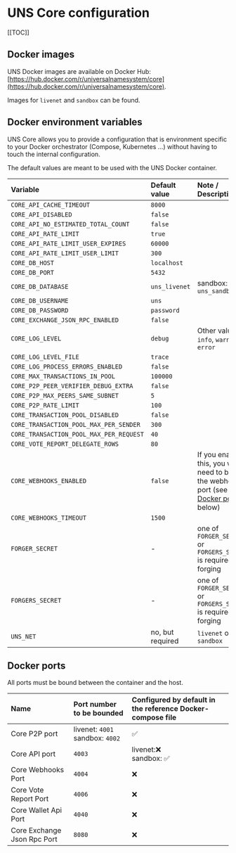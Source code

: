 # UNS Core configuration

[[TOC]]

## Docker images

UNS Docker images are available on Docker Hub: [https://hub.docker.com/r/universalnamesystem/core](https://hub.docker.com/r/universalnamesystem/core).

Images for `livenet` and `sandbox` can be found.

## Docker environment variables

UNS Core allows you to provide a configuration that is environment specific to your Docker orchestrator (Compose, Kubernetes ...) without having to touch the internal configuration.

The default values are meant to be used with the UNS Docker container.

| Variable | Default value | Note / Description |
| :--- | :--- | :--- |
| `CORE_API_CACHE_TIMEOUT` | `8000` |   |
| `CORE_API_DISABLED` | `false` |   |
| `CORE_API_NO_ESTIMATED_TOTAL_COUNT` | `false` |   |
| `CORE_API_RATE_LIMIT` | `true` |   |
| `CORE_API_RATE_LIMIT_USER_EXPIRES` | `60000` |   |
| `CORE_API_RATE_LIMIT_USER_LIMIT` | `300` |   |
| `CORE_DB_HOST` | `localhost` |   |
| `CORE_DB_PORT` | `5432` |   |
| `CORE_DB_DATABASE` | `uns_livenet` | sandbox: `uns_sandbox`  |
| `CORE_DB_USERNAME` | `uns` |   |
| `CORE_DB_PASSWORD` | `password` |   |
| `CORE_EXCHANGE_JSON_RPC_ENABLED` | `false` |   |
| `CORE_LOG_LEVEL` | `debug` | Other values: `info`, `warn`, `error`  |
| `CORE_LOG_LEVEL_FILE` | `trace` |   |
| `CORE_LOG_PROCESS_ERRORS_ENABLED` | `false` |
| `CORE_MAX_TRANSACTIONS_IN_POOL` | `100000` |   |
| `CORE_P2P_PEER_VERIFIER_DEBUG_EXTRA` | `false` |
| `CORE_P2P_MAX_PEERS_SAME_SUBNET` | `5` |   |
| `CORE_P2P_RATE_LIMIT` | `100` |   |
| `CORE_TRANSACTION_POOL_DISABLED` | `false` |   |
| `CORE_TRANSACTION_POOL_MAX_PER_SENDER` | `300` |   |
| `CORE_TRANSACTION_POOL_MAX_PER_REQUEST` | `40` |   |
| `CORE_VOTE_REPORT_DELEGATE_ROWS` | `80` |   |
| `CORE_WEBHOOKS_ENABLED` | `false` | If you enable this, you will need to bind the webhook port (see [Docker ports](#docker-ports) below) |
| `CORE_WEBHOOKS_TIMEOUT` | `1500` |   |
| `FORGER_SECRET` | - | one of `FORGER_SECRET` or `FORGERS_SECRET` is required for forging |
| `FORGERS_SECRET` | - | one of `FORGER_SECRET` or `FORGERS_SECRET` is required for forging |
| `UNS_NET` | no, but required | `livenet` or `sandbox` |

## Docker ports

All ports must be bound between the container and the host.

| Name | Port number to be bounded | Configured by default in the reference Docker-compose file |
| :--- | :--- | :--- |
| Core P2P port | livenet: `4001`<br/>sandbox: `4002` | ✅ |
| Core API port | `4003` | livenet:❌ <br/>sandbox: ✅ |
| Core Webhooks Port | `4004` | ❌ |
| Core Vote Report Port | `4006` | ❌ |
| Core Wallet Api Port | `4040` | ❌ |
| Core Exchange Json Rpc Port | `8080` | ❌ |
